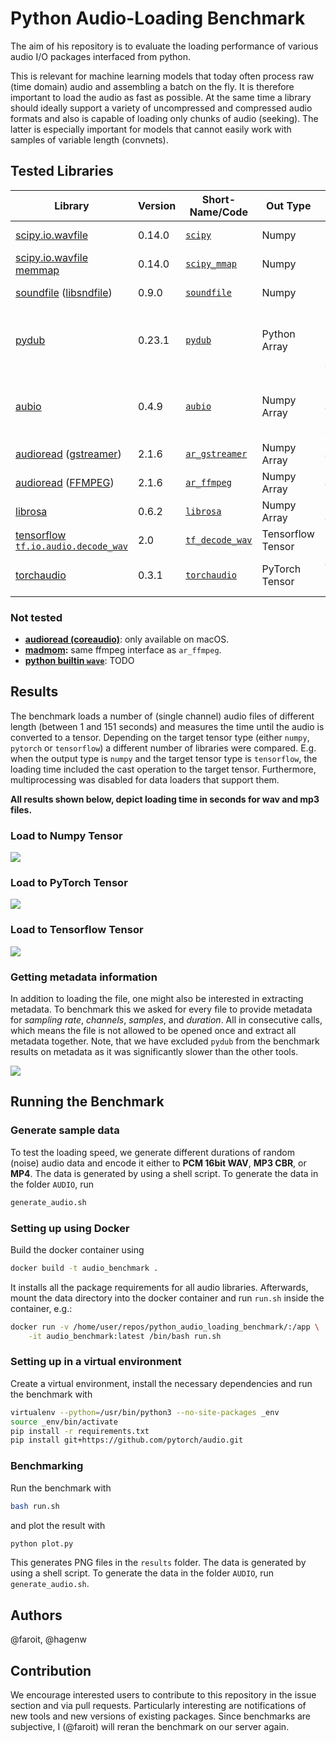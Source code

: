 # Python Audio-Loading Benchmark

The aim of his repository is to evaluate the loading performance of various audio I/O packages interfaced from python.

This is relevant for machine learning models that today often process raw (time domain) audio and assembling a batch on the fly. It is therefore important to load the audio as fast as possible. At the same time a library should ideally support a variety of uncompressed and compressed audio formats and also is capable of loading only chunks of audio (seeking). The latter is especially important for models that cannot easily work with samples of variable length (convnets).

## Tested Libraries 

| Library                 | Version | Short-Name/Code       | Out Type          | Supported codecs  | Excerpts/Seeking |
|-------------------------|---------|-----------------------|-------------------|-------------------| -----------------|
| [scipy.io.wavfile](https://docs.scipy.org/doc/scipy-0.14.0/reference/generated/scipy.io.wavfile.read.html#scipy.io.wavfile.read) | 0.14.0 | [`scipy`](https://github.com/faroit/python_audio_loading_benchmark/blob/master/loaders.py#L55)       | Numpy      | PCM (only 16 bit)   | ❌        |
| [scipy.io.wavfile memmap](https://docs.scipy.org/doc/scipy-0.14.0/reference/generated/scipy.io.wavfile.read.html#scipy.io.wavfile.read) | 0.14.0 | [`scipy_mmap`](https://github.com/faroit/python_audio_loading_benchmark/blob/master/loaders.py#L61)  | Numpy      | PCM (only 16 bit)   | ✅        |
| [soundfile](https://pysoundfile.readthedocs.io/en/0.9.0/) ([libsndfile](http://www.mega-nerd.com/libsndfile/)) | 0.9.0 | [`soundfile`](https://github.com/faroit/python_audio_loading_benchmark/blob/master/loaders.py#L50)   | Numpy | PCM, Ogg, Flac | ✅             |
| [pydub](https://github.com/jiaaro/pydub) | 0.23.1 | [`pydub`](https://github.com/faroit/python_audio_loading_benchmark/blob/master/loaders.py#L97) | Python Array |  PCM, MP3, OGG or other FFMPEG/libav supported codec | ❌ |
| [aubio](https://github.com/aubio/aubio) | 0.4.9 | [`aubio`](https://github.com/faroit/python_audio_loading_benchmark/blob/master/loaders.py#L32) | Numpy Array | PCM, MP3, OGG or other avconv supported code |  ✅ |
| [audioread](https://github.com/beetbox/audioread) ([gstreamer](https://gstreamer.freedesktop.org/)) |2.1.6 | [`ar_gstreamer`](https://github.com/faroit/python_audio_loading_benchmark/blob/master/loaders.py#L67) | Numpy Array | all of FFMPEG | ❌ |
| [audioread](https://github.com/beetbox/audioread) ([FFMPEG](https://www.ffmpeg.org/)) | 2.1.6 | [`ar_ffmpeg`](https://github.com/faroit/python_audio_loading_benchmark/blob/master/loaders.py#L87) | Numpy Array | all of FFMPEG | ❌ |
| [librosa](https://librosa.github.io/)  | 0.6.2 | [`librosa`](https://github.com/faroit/python_audio_loading_benchmark/blob/master/loaders.py#L104) | Numpy Array | relies on audioread |  ✅ |
| [tensorflow `tf.io.audio.decode_wav`](https://www.tensorflow.org/api_docs/python/tf/contrib/ffmpeg/decode_audio) | 2.0 | [`tf_decode_wav`](https://github.com/faroit/python_audio_loading_benchmark/blob/master/loaders.py#L22) | Tensorflow Tensor | PCM (only 16 bit) |  ❌ |
| [torchaudio](https://github.com/pytorch/audio) | 0.3.1 | [`torchaudio`](https://github.com/faroit/python_audio_loading_benchmark/blob/master/loaders.py#L45) | PyTorch Tensor | all codecs supported by Sox |  ✅ |

### Not tested

* __[audioread (coreaudio)](https://github.com/beetbox/audioread/blob/master/audioread/macca.py)__: only available on macOS.
* __[madmom](https://github.com/CPJKU/madmom):__ same ffmpeg interface as `ar_ffmpeg`.
* __[python builtin `wave`](https://docs.python.org/3.7/library/wave.html)__: TODO

## Results

The benchmark loads a number of (single channel) audio files of different length (between 1 and 151 seconds) and measures the time until the audio is converted to a tensor. Depending on the target tensor type (either `numpy`, `pytorch` or `tensorflow`) a different number of libraries were compared. E.g. when the output type is `numpy` and the target tensor type is `tensorflow`, the loading time included the cast operation to the target tensor. Furthermore, multiprocessing was disabled for data loaders that support them.

__All results shown below, depict loading time __in seconds__ for wav and mp3 files.__

### Load to Numpy Tensor

![](results/benchmark_np.png)

### Load to PyTorch Tensor

![](results/benchmark_pytorch.png)

### Load to Tensorflow Tensor

![](results/benchmark_tf.png)

### Getting metadata information

In addition to loading the file, one might also be interested in extracting
metadata. To benchmark this we asked for every file to provide metadata for
*sampling rate*, *channels*, *samples*, and *duration*. All in consecutive
calls, which means the file is not allowed to be opened once and extract all
metadata together. Note, that we have excluded `pydub` from the benchmark
results on metadata as it was significantly slower than the other tools.

![](results/benchmark_metadata.png)

## Running the Benchmark

### Generate sample data

To test the loading speed, we generate different durations of random (noise) audio data and encode it either to __PCM 16bit WAV__, __MP3 CBR__, or __MP4__.
The data is generated by using a shell script. To generate the data in the folder `AUDIO`, run
```bash
generate_audio.sh
```

### Setting up using Docker

Build the docker container using
```bash
docker build -t audio_benchmark .
```
It installs all the package requirements for all audio libraries.
Afterwards, mount the data directory into the docker container and run `run.sh` inside the
container, e.g.:

```bash
docker run -v /home/user/repos/python_audio_loading_benchmark/:/app \
    -it audio_benchmark:latest /bin/bash run.sh
```

### Setting up in a virtual environment

Create a virtual environment, install the necessary dependencies and run the
benchmark with
```bash
virtualenv --python=/usr/bin/python3 --no-site-packages _env
source _env/bin/activate
pip install -r requirements.txt
pip install git+https://github.com/pytorch/audio.git
```

### Benchmarking

Run the benchmark with
```bash
bash run.sh
```
and plot the result with
```bash
python plot.py
```
This generates PNG files in the `results` folder.
The data is generated by using a shell script. To generate the data in the folder `AUDIO`, run `generate_audio.sh`.

## Authors

@faroit, @hagenw

## Contribution

We encourage interested users to contribute to this repository in the issue section and via pull requests. Particularly interesting are notifications of new tools and new versions of existing packages. Since benchmarks are subjective, I (@faroit) will reran the benchmark on our server again.